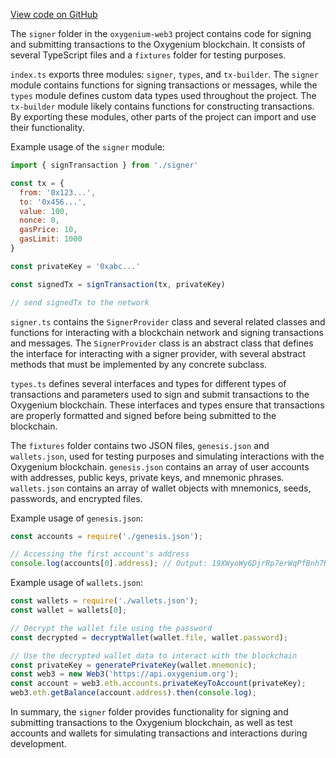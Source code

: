 [View code on GitHub](https://github.com/oxygenium-network/oxygenium-web3/.autodoc/docs/json/packages/web3/src/signer)

The `signer` folder in the `oxygenium-web3` project contains code for signing and submitting transactions to the Oxygenium blockchain. It consists of several TypeScript files and a `fixtures` folder for testing purposes.

`index.ts` exports three modules: `signer`, `types`, and `tx-builder`. The `signer` module contains functions for signing transactions or messages, while the `types` module defines custom data types used throughout the project. The `tx-builder` module likely contains functions for constructing transactions. By exporting these modules, other parts of the project can import and use their functionality.

Example usage of the `signer` module:

```javascript
import { signTransaction } from './signer'

const tx = {
  from: '0x123...',
  to: '0x456...',
  value: 100,
  nonce: 0,
  gasPrice: 10,
  gasLimit: 1000
}

const privateKey = '0xabc...'

const signedTx = signTransaction(tx, privateKey)

// send signedTx to the network
```

`signer.ts` contains the `SignerProvider` class and several related classes and functions for interacting with a blockchain network and signing transactions and messages. The `SignerProvider` class is an abstract class that defines the interface for interacting with a signer provider, with several abstract methods that must be implemented by any concrete subclass.

`types.ts` defines several interfaces and types for different types of transactions and parameters used to sign and submit transactions to the Oxygenium blockchain. These interfaces and types ensure that transactions are properly formatted and signed before being submitted to the blockchain.

The `fixtures` folder contains two JSON files, `genesis.json` and `wallets.json`, used for testing purposes and simulating interactions with the Oxygenium blockchain. `genesis.json` contains an array of user accounts with addresses, public keys, private keys, and mnemonic phrases. `wallets.json` contains an array of wallet objects with mnemonics, seeds, passwords, and encrypted files.

Example usage of `genesis.json`:

```javascript
const accounts = require('./genesis.json');

// Accessing the first account's address
console.log(accounts[0].address); // Output: 19XWyoWy6DjrRp7erWqPfBnh7HL1Sb2Ub8SVjux2d71Eb
```

Example usage of `wallets.json`:

```javascript
const wallets = require('./wallets.json');
const wallet = wallets[0];

// Decrypt the wallet file using the password
const decrypted = decryptWallet(wallet.file, wallet.password);

// Use the decrypted wallet data to interact with the blockchain
const privateKey = generatePrivateKey(wallet.mnemonic);
const web3 = new Web3('https://api.oxygenium.org');
const account = web3.eth.accounts.privateKeyToAccount(privateKey);
web3.eth.getBalance(account.address).then(console.log);
```

In summary, the `signer` folder provides functionality for signing and submitting transactions to the Oxygenium blockchain, as well as test accounts and wallets for simulating transactions and interactions during development.
